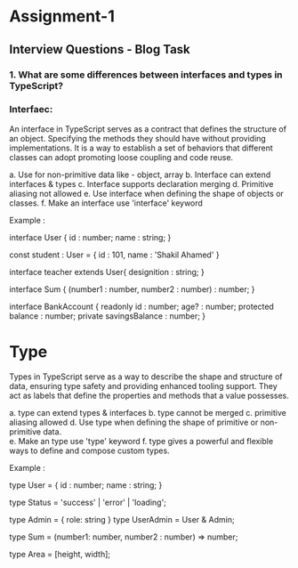 # Assignment-1

## Interview Questions - Blog Task

### 1. What are some differences between interfaces and types in TypeScript?

### Interfaec:

An interface in TypeScript serves as a contract that defines the structure of an object. Specifying the methods they should have without providing implementations. It is a way to establish a set of behaviors that different classes can adopt promoting loose coupling and code reuse.

a. Use for non-primitive data like - object, array
b. Interface can extend interfaces & types
c. Interface supports declaration merging
d. Primitive aliasing not allowed
e. Use interface when defining the shape of objects or classes.
f. Make an interface use 'interface' keyword

Example :

interface User {
id : number;
name : string;
}

const student : User = {
id : 101,
name : 'Shakil Ahamed'
}

<!-- Extends interface -->

interface teacher extends User{
designition : string;
}

<!-- Functional interface -->

interface Sum {
(number1 : number, number2 : number) : number;
}

<!-- Optional and readonly -->

interface BankAccount {
readonly id : number;
age? : number;
protected balance : number;
private savingsBalance : number;
}

# Type

Types in TypeScript serve as a way to describe the shape and structure of data, ensuring type safety and providing enhanced tooling support. They act as labels that define the properties and methods that a value possesses.

a. type can extend types & interfaces
b. type cannot be merged
c. primitive aliasing allowed
d. Use type when defining the shape of primitive or non-primitive data.\
e. Make an type use 'type' keyword
f. type gives a powerful and flexible ways to define and compose custom types.

Example :

<!-- Object Shapes -->

type User = {
id : number;
name : string;
}

<!-- Union type -->

type Status = 'success' | 'error' | 'loading';

<!-- Intersection type -->

type Admin = {
role: string
}
type UserAdmin = User & Admin;

<!-- Function tuype -->

type Sum = (number1: number, number2 : number) => number;

<!-- Tuple types -->

type Area = [height, width];
